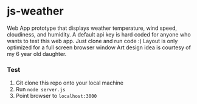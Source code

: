 # js-weather
Web App prototype that displays weather temperature, wind speed, cloudiness, and humidity.
A default api key is hard coded for anyone who wants to test this web app. Just clone and run code :)
Layout is only optimized for a full screen browser window
Art design idea is courtesy of my 6 year old daughter.

### Test
1. Git clone this repo onto your local machine
2. Run ```node server.js```
3. Point browser to ```localhost:3000```
